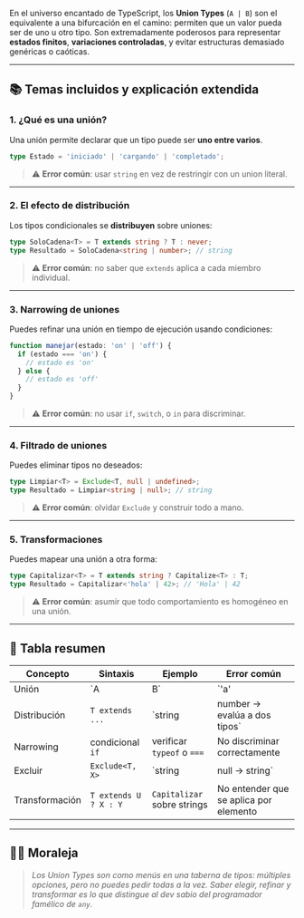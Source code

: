En el universo encantado de TypeScript, los **Union Types** (`A | B`) son el equivalente a una bifurcación en el camino: permiten que un valor pueda ser de uno u otro tipo. Son extremadamente poderosos para representar **estados finitos**, **variaciones controladas**, y evitar estructuras demasiado genéricas o caóticas.

---

## 📚 Temas incluidos y explicación extendida

### 1. ¿Qué es una unión?
Una unión permite declarar que un tipo puede ser **uno entre varios**.
```ts
type Estado = 'iniciado' | 'cargando' | 'completado';
```
> ⚠️ **Error común**: usar `string` en vez de restringir con un union literal.

---

### 2. El efecto de distribución
Los tipos condicionales se **distribuyen** sobre uniones:
```ts
type SoloCadena<T> = T extends string ? T : never;
type Resultado = SoloCadena<string | number>; // string
```
> ⚠️ **Error común**: no saber que `extends` aplica a cada miembro individual.

---

### 3. Narrowing de uniones
Puedes refinar una unión en tiempo de ejecución usando condiciones:
```ts
function manejar(estado: 'on' | 'off') {
  if (estado === 'on') {
    // estado es 'on'
  } else {
    // estado es 'off'
  }
}
```
> ⚠️ **Error común**: no usar `if`, `switch`, o `in` para discriminar.

---

### 4. Filtrado de uniones
Puedes eliminar tipos no deseados:
```ts
type Limpiar<T> = Exclude<T, null | undefined>;
type Resultado = Limpiar<string | null>; // string
```
> ⚠️ **Error común**: olvidar `Exclude` y construir todo a mano.

---

### 5. Transformaciones
Puedes mapear una unión a otra forma:
```ts
type Capitalizar<T> = T extends string ? Capitalize<T> : T;
type Resultado = Capitalizar<'hola' | 42>; // 'Hola' | 42
```
> ⚠️ **Error común**: asumir que todo comportamiento es homogéneo en una unión.

---

## 🧠 Tabla resumen
| Concepto | Sintaxis | Ejemplo | Error común |
|---|---|---|---|
| Unión | `A | B` | `'a' | 'b'` | Usar `string` genérico |
| Distribución | `T extends ...` | `string | number → evalúa a dos tipos` | No entender la separación |
| Narrowing | condicional `if` | verificar `typeof` o `===` | No discriminar correctamente |
| Excluir | `Exclude<T, X>` | `string | null → string` | Filtrar a mano |
| Transformación | `T extends U ? X : Y` | `Capitalizar` sobre strings | No entender que se aplica por elemento |

---

## 🧙‍♀️ Moraleja
> *Los Union Types son como menús en una taberna de tipos: múltiples opciones, pero no puedes pedir todas a la vez. Saber elegir, refinar y transformar es lo que distingue al dev sabio del programador famélico de `any`.*